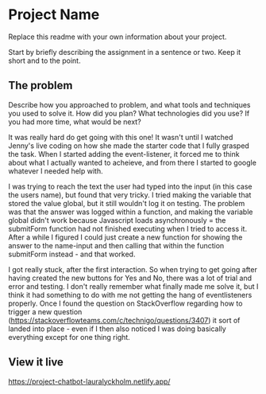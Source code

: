 # Project Name

Replace this readme with your own information about your project.

Start by briefly describing the assignment in a sentence or two. Keep it short and to the point.

## The problem

Describe how you approached to problem, and what tools and techniques you used to solve it. How did you plan? What technologies did you use? If you had more time, what would be next?

It was really hard do get going with this one! It wasn't until I watched Jenny's live coding on how she made the starter code that I fully grasped the task. When I started adding the event-listener, it forced me to think about what I actually wanted to acheieve, and from there I started to google whatever I needed help with.

I was trying to reach the text the user had typed into the input (in this case the users name), but found that very tricky. I tried making the variable that stored the value global, but it still wouldn't log it on testing. The problem was that the answer was logged within a function, and making the variable global didn't work because Javascript loads asynchronously = the submitForm function had not finished executing when I tried to access it. After a while I figured I could just create a new function for showing the answer to the name-input and then calling that within the function submitForm instead - and that worked. 

I got really stuck, after the first interaction. So when trying to get going after having created the new buttons for Yes and No, there was a lot of trial and error and testing. I don't really remember what finally made me solve it, but I think it had something to do with me not getting the hang of eventlisteners properly. Once I found the question on StackOverflow regarding how to trigger a new question (https://stackoverflowteams.com/c/technigo/questions/3407) it sort of landed into place - even if I then also noticed I was doing basically everything except for one thing right.

## View it live

https://project-chatbot-lauralyckholm.netlify.app/
